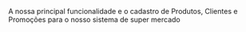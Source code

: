 A nossa principal funcionalidade e o cadastro de Produtos, Clientes e Promoções para o nosso sistema de super mercado
